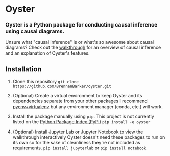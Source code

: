 # Oyster
### Oyster is a Python package for conducting causal inference using causal diagrams.

Unsure what "causal inference" is or what's so awesome about causal diagrams? Check out the [walkthrough](walkthrough/1_intro_and_Causal_Diagrams.ipynb) for an overview of causal inference and an explanation of Oyster's features.  

## Installation
1) Clone this repository
`git clone https://github.com/BrennanBarker/oyster.git`

2) (Optional) Create a virtual environment to keep Oyster and its dependencies separate from your other packages
I recommend [pyenv+virtualenv](https://github.com/pyenv/pyenv) but any environment manager (conda, etc.) will work.

3) Install the package manually using `pip`.  This project is not currently listed on the [Python Package Index (PyPi)](https://pypi.org)
`pip install -e oyster`

4) (Optional) Install Jupyter Lab or Jupyter Notebook to view the walkthrough interactively
Oyster doesn't need these packages to run on its own so for the sake of cleanliness they're not included as requirements.
`pip install jupyterlab` or `pip install notebook`
